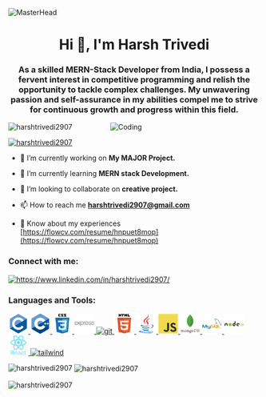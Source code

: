 ![MasterHead](https://media.licdn.com/dms/image/C4D16AQEs2-3BU41oww/profile-displaybackgroundimage-shrink_350_1400/0/1668869369022?e=1698883200&v=beta&t=smAOWTgCZ4qNgoW4xESeqyYzjVGoyklqPRLW5L8eSeY)
<h1 align="center">Hi 👋, I'm Harsh Trivedi</h1>
<h3 align="center">As a skilled MERN-Stack Developer from India, I possess a fervent interest in competitive programming and relish the opportunity to tackle complex challenges. My unwavering passion and self-assurance in my abilities compel me to strive for continuous growth and progress within this field.</h3>
<img align="right" alt="Coding" width="300" src=“https://cdn.dribbble.com/users/1162077/screenshots/3848914/programmer.gif”>



<p align="left"> <img src="https://komarev.com/ghpvc/?username=harshtrivedi2907&label=Profile%20views&color=0e75b6&style=flat" alt="harshtrivedi2907" /> </p>

<p align="left"> <a href="https://github.com/ryo-ma/github-profile-trophy"><img src="https://github-profile-trophy.vercel.app/?username=harshtrivedi2907" alt="harshtrivedi2907" /></a> </p>

- 🔭 I’m currently working on **My MAJOR Project.**

- 🌱 I’m currently learning **MERN stack Development.**

- 👯 I’m looking to collaborate on **creative project.**

- 📫 How to reach me **harshtrivedi2907@gmail.com**

- 📄 Know about my experiences [https://flowcv.com/resume/hnpuet8mop](https://flowcv.com/resume/hnpuet8mop)

<h3 align="left">Connect with me:</h3>
<p align="left">
<a href="https://linkedin.com/in/https://www.linkedin.com/in/harshtrivedi2907/" target="blank"><img align="center" src="https://raw.githubusercontent.com/rahuldkjain/github-profile-readme-generator/master/src/images/icons/Social/linked-in-alt.svg" alt="https://www.linkedin.com/in/harshtrivedi2907/" height="30" width="40" /></a>
</p>

<h3 align="left">Languages and Tools:</h3>
<p align="left"> <a href="https://www.cprogramming.com/" target="_blank" rel="noreferrer"> <img src="https://raw.githubusercontent.com/devicons/devicon/master/icons/c/c-original.svg" alt="c" width="40" height="40"/> </a> <a href="https://www.w3schools.com/cpp/" target="_blank" rel="noreferrer"> <img src="https://raw.githubusercontent.com/devicons/devicon/master/icons/cplusplus/cplusplus-original.svg" alt="cplusplus" width="40" height="40"/> </a> <a href="https://www.w3schools.com/css/" target="_blank" rel="noreferrer"> <img src="https://raw.githubusercontent.com/devicons/devicon/master/icons/css3/css3-original-wordmark.svg" alt="css3" width="40" height="40"/> </a> <a href="https://expressjs.com" target="_blank" rel="noreferrer"> <img src="https://raw.githubusercontent.com/devicons/devicon/master/icons/express/express-original-wordmark.svg" alt="express" width="40" height="40"/> </a> <a href="https://git-scm.com/" target="_blank" rel="noreferrer"> <img src="https://www.vectorlogo.zone/logos/git-scm/git-scm-icon.svg" alt="git" width="40" height="40"/> </a> <a href="https://www.w3.org/html/" target="_blank" rel="noreferrer"> <img src="https://raw.githubusercontent.com/devicons/devicon/master/icons/html5/html5-original-wordmark.svg" alt="html5" width="40" height="40"/> </a> <a href="https://www.java.com" target="_blank" rel="noreferrer"> <img src="https://raw.githubusercontent.com/devicons/devicon/master/icons/java/java-original.svg" alt="java" width="40" height="40"/> </a> <a href="https://developer.mozilla.org/en-US/docs/Web/JavaScript" target="_blank" rel="noreferrer"> <img src="https://raw.githubusercontent.com/devicons/devicon/master/icons/javascript/javascript-original.svg" alt="javascript" width="40" height="40"/> </a> <a href="https://www.mongodb.com/" target="_blank" rel="noreferrer"> <img src="https://raw.githubusercontent.com/devicons/devicon/master/icons/mongodb/mongodb-original-wordmark.svg" alt="mongodb" width="40" height="40"/> </a> <a href="https://www.mysql.com/" target="_blank" rel="noreferrer"> <img src="https://raw.githubusercontent.com/devicons/devicon/master/icons/mysql/mysql-original-wordmark.svg" alt="mysql" width="40" height="40"/> </a> <a href="https://nodejs.org" target="_blank" rel="noreferrer"> <img src="https://raw.githubusercontent.com/devicons/devicon/master/icons/nodejs/nodejs-original-wordmark.svg" alt="nodejs" width="40" height="40"/> </a> <a href="https://reactjs.org/" target="_blank" rel="noreferrer"> <img src="https://raw.githubusercontent.com/devicons/devicon/master/icons/react/react-original-wordmark.svg" alt="react" width="40" height="40"/> </a> <a href="https://tailwindcss.com/" target="_blank" rel="noreferrer"> <img src="https://www.vectorlogo.zone/logos/tailwindcss/tailwindcss-icon.svg" alt="tailwind" width="40" height="40"/> </a> </p>

<p><img align="left" src="https://github-readme-stats.vercel.app/api/top-langs?username=harshtrivedi2907&show_icons=true&locale=en&layout=compact" alt="harshtrivedi2907" /></p>

<p>&nbsp;<img align="center" src="https://github-readme-stats.vercel.app/api?username=harshtrivedi2907&show_icons=true&locale=en" alt="harshtrivedi2907" /></p>

<p><img align="center" src="https://github-readme-streak-stats.herokuapp.com/?user=harshtrivedi2907&" alt="harshtrivedi2907" /></p>

